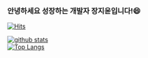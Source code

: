 ### 안녕하세요 성장하는 개발자 장지윤입니다!😄
[![Hits](https://hits.seeyoufarm.com/api/count/incr/badge.svg?url=https%3A%2F%2Fgithub.com%2Fjiyoondev)](https://hits.seeyoufarm.com)

<div data-iframe-width="150" data-iframe-height="270" data-share-badge-id="a3991ad3-9c9f-4a29-b830-64a2cbec068b" data-share-badge-host="https://www.credly.com"></div><script type="text/javascript" async src="//cdn.credly.com/assets/utilities/embed.js"></script>

[![github stats](https://github-readme-stats.vercel.app/api?username=jiyoondev&show_icons=true&hide_border=true)](https://github.com/jiyoondev)
<br/>
[![Top Langs](https://github-readme-stats.vercel.app/api/top-langs/?username=jiyoondev&layout=compact)](https://github.com/jiyoondev)
